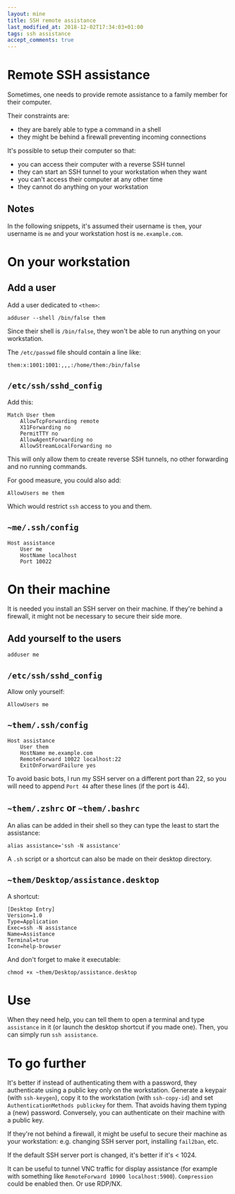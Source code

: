 ```yaml
---
layout: mine
title: SSH remote assistance
last_modified_at: 2018-12-02T17:34:03+01:00
tags: ssh assistance
accept_comments: true
---
```


# Remote SSH assistance

Sometimes, one needs to provide remote assistance to a family member for their computer.

Their constraints are:
* they are barely able to type a command in a shell
* they might be behind a firewall preventing incoming connections

It's possible to setup their computer so that:
* you can access their computer with a reverse SSH tunnel
* they can start an SSH tunnel to your workstation when they want
* you can't access their computer at any other time
* they cannot do anything on your workstation

## Notes

In the following snippets, it's assumed their username is `them`, your username is `me` and your workstation host is `me.example.com`.

# On your workstation

## Add a user

Add a user dedicated to `<them>`:

	adduser --shell /bin/false them

Since their shell is `/bin/false`, they won't be able to run anything on your workstation.

The `/etc/passwd` file should contain a line like:

	them:x:1001:1001:,,,:/home/them:/bin/false

## `/etc/ssh/sshd_config`

Add this:

	Match User them
		AllowTcpForwarding remote
		X11Forwarding no
		PermitTTY no
		AllowAgentForwarding no
		AllowStreamLocalForwarding no

This will only allow them to create reverse SSH tunnels, no other forwarding and no running commands.

For good measure, you could also add:

	AllowUsers me them

Which would restrict `ssh` access to you and them.

## `~me/.ssh/config`

	Host assistance
		User me
		HostName localhost
		Port 10022

# On their machine

It is needed you install an SSH server on their machine. If they're behind a firewall, it might not be necessary to secure their side more.

## Add yourself to the users

	adduser me

## `/etc/ssh/sshd_config`

Allow only yourself:

	AllowUsers me

## `~them/.ssh/config`

	Host assistance
		User them
		HostName me.example.com
		RemoteForward 10022 localhost:22
		ExitOnForwardFailure yes

To avoid basic bots, I run my SSH server on a different port than 22, so you will need to append `Port 44` after these lines (if the port is 44).

## `~them/.zshrc` or `~them/.bashrc`

An alias can be added in their shell so they can type the least to start the assistance:

	alias assistance='ssh -N assistance'

A `.sh` script or a shortcut can also be made on their desktop directory.

## `~them/Desktop/assistance.desktop`

A shortcut:

	[Desktop Entry]
	Version=1.0
	Type=Application
	Exec=ssh -N assistance
	Name=Assistance
	Terminal=true
	Icon=help-browser

And don't forget to make it executable:

	chmod +x ~them/Desktop/assistance.desktop

# Use

When they need help, you can tell them to open a terminal and type `assistance` in it (or launch the desktop shortcut if you made one). Then, you can simply run `ssh assistance`.

# To go further

It's better if instead of authenticating them with a password, they authenticate using a public key only on the workstation. Generate a keypair (with `ssh-keygen`), copy it to the workstation (with `ssh-copy-id`) and set `AuthenticationMethods publickey` for them. That avoids having them typing a (new) password. Conversely, you can authenticate on their machine with a public key.

If they're not behind a firewall, it might be useful to secure their machine as your workstation: e.g. changing SSH server port, installing `fail2ban`, etc.

If the default SSH server port is changed, it's better if it's < 1024.

It can be useful to tunnel VNC traffic for display assistance (for example with something like `RemoteForward 10900 localhost:5900`). `Compression` could be enabled then. Or use RDP/NX.
